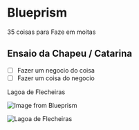 # Blueprism

35 coisas para Faze em moitas

## Ensaio da Chapeu / Catarina


- [ ] Fazer um negocio do coisa
- [ ] Fazer um coisa do negocio

Lagoa de Flecheiras

![Image from Blueprism](https://media.milanote.com/p/resized/1O9aDk10HU0Dew/1O9aDk10HU0Dew-ux1OG-large.png)

![Lagoa de Flecheiras](https://media.milanote.com/p/resized/1O9aIE10HU0DeI/1O9aIE10HU0DeI-KNq2F-large.png)

